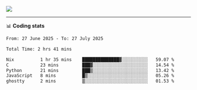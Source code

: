 <picture>
  <source
  srcset="https://github-readme-stats.vercel.app/api?username=sant0s12&show_icons=true&theme=dark"
  media="(prefers-color-scheme: dark)"
  />
  <source
  srcset="https://github-readme-stats.vercel.app/api?username=sant0s12&show_icons=true"
  media="(prefers-color-scheme: light)"
  />
  <img src="https://github-readme-stats.vercel.app/api?username=sant0s12&show_icons=true" />
</picture>

---

📊 **Coding stats**

<!--START_SECTION:waka-->

```txt
From: 27 June 2025 - To: 27 July 2025

Total Time: 2 hrs 41 mins

Nix          1 hr 35 mins    ██████████████▓░░░░░░░░░░   59.07 %
C            23 mins         ███▓░░░░░░░░░░░░░░░░░░░░░   14.54 %
Python       21 mins         ███▒░░░░░░░░░░░░░░░░░░░░░   13.42 %
JavaScript   8 mins          █▒░░░░░░░░░░░░░░░░░░░░░░░   05.26 %
ghostty      2 mins          ▒░░░░░░░░░░░░░░░░░░░░░░░░   01.53 %
```

<!--END_SECTION:waka-->
